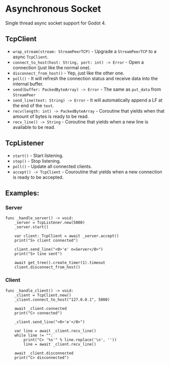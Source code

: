 # Asynchronous Socket
Single thread async socket support for Godot 4.

## TcpClient
- `wrap_stream(stream: StreamPeerTCP)` - Upgrade a `StreamPeerTCP` to a async `TcpClient`.
- `connect_to_host(host: String, port: int) -> Error` - Open a connection (just like the normal one).
- `disconnect_from_host()` - Yep, just like the other one.
- `poll()` - It will refresh the connection status and receive data into the internal buffer.
- `send(buffer: PackedByteArray) -> Error` - The same as `put_data` from `StreamPeer`
- `send_line(text: String) -> Error` - It will automatically append a LF at the end of the `text`.
- `recv(length: int) -> PackedByteArray` - Coroutine that yields when that amount of bytes is ready to be read.
- `recv_line() -> String` - Coroutine that yields when a new line is available to be read.

## TcpListener
- `start()` - Start listening.
- `stop()` - Stop listening.
- `poll()` - Update all connected clients.
- `accept() -> TcpClient` - Couroutine that yields when a new connection is ready to be accepted.

## Examples:
### Server
```gdscript
func _handle_server() -> void:
    _server = TcpListener.new(5000)
    _server.start()

    var client: TcpClient = await _server.accept()
    print("S> client connected")

    client.send_line("<0>'e' n=Server</0>")
    print("S> line sent")

    await get_tree().create_timer(1).timeout
    client.disconnect_from_host()
```

### Client
```gdscript
func _handle_client() -> void:
    _client = TcpClient.new()
    _client.connect_to_host("127.0.0.1", 5000)

    await _client.connected
    print("C> connected")

    _client.send_line("<0>'e'</0>")

    var line = await _client.recv_line()
    while line != "":
        print("C> '%s'" % line.replace('\n', ''))
        line = await _client.recv_line()

    await _client.disconnected
    print("C> disconnected")
```